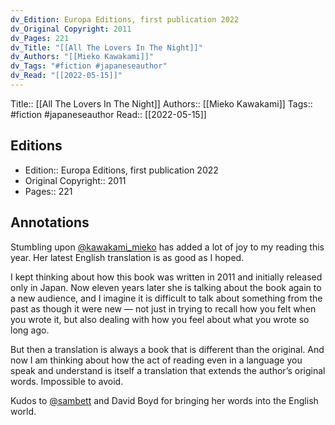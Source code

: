 ```yaml
---
dv_Edition: Europa Editions, first publication 2022
dv_Original Copyright: 2011
dv_Pages: 221
dv_Title: "[[All The Lovers In The Night]]"
dv_Authors: "[[Mieko Kawakami]]"
dv_Tags: "#fiction #japaneseauthor"
dv_Read: "[[2022-05-15]]"
---
```

Title:: [[All The Lovers In The Night]]
Authors:: [[Mieko Kawakami]]
Tags:: #fiction #japaneseauthor 
Read:: [[2022-05-15]]

## Editions
- Edition:: Europa Editions, first publication 2022
- Original Copyright:: 2011
- Pages:: 221

## Annotations

Stumbling upon [@kawakami_mieko](https://www.instagram.com/kawakami_mieko/) has added a lot of joy to my reading this year. Her latest English translation is as good as I hoped.   
  
I kept thinking about how this book was written in 2011 and initially released only in Japan. Now eleven years later she is talking about the book again to a new audience, and I imagine it is difficult to talk about something from the past as though it were new — not just in trying to recall how you felt when you wrote it, but also dealing with how you feel about what you wrote so long ago.   
  
But then a translation is always a book that is different than the original. And now I am thinking about how the act of reading even in a language you speak and understand is itself a translation that extends the author’s original words. Impossible to avoid.   
  
Kudos to [@sambett](https://www.instagram.com/sambett/) and David Boyd for bringing her words into the English world.